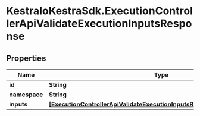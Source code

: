 # KestraIoKestraSdk.ExecutionControllerApiValidateExecutionInputsResponse

## Properties

Name | Type | Description | Notes
------------ | ------------- | ------------- | -------------
**id** | **String** |  | [optional] 
**namespace** | **String** |  | [optional] 
**inputs** | [**[ExecutionControllerApiValidateExecutionInputsResponseApiInputAndValue]**](ExecutionControllerApiValidateExecutionInputsResponseApiInputAndValue.md) |  | [optional] 


